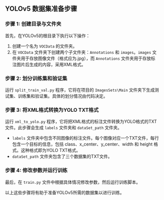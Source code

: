 ## YOLOv5 数据集准备步骤

### 步骤 1: 创建目录与文件夹

首先，在YOLOv5的根目录下执行以下操作：

1. 创建一个名为 `VOCData` 的文件夹。
2. 在 `VOCData` 文件夹下创建两个子文件夹：`Annotations` 和 `images`。`images` 文件夹用于存放图像文件（格式应为.jpg），而 `Annotations` 文件夹用于存放标注图片后生成的内容，采用XML格式。

### 步骤 2: 划分训练集和验证集

运行 `split_train_val.py` 程序，它将在项目的 `ImagesSets\Main` 文件夹下生成测试集、训练集和验证集。具体的划分情况由代码决定。

### 步骤 3: 将XML格式转换为YOLO TXT格式

运行 `xml_to_yolo.py` 程序，它将把XML格式的标注文件转换为YOLO格式的TXT文件。此步骤会生成 `labels` 文件夹和 `dataSet_path` 文件夹。

- `labels` 文件夹中包含不同图像的标注文件。每个图像对应一个TXT文件，每行包含一个目标的信息，包括 class、x_center、y_center、width 和 height 格式。这种格式即为YOLO TXT格式。
- `dataSet_path` 文件夹包含了三个数据集的TXT文件。

### 步骤 4: 修改参数并运行训练

最后，在 `train.py` 文件中根据具体情况修改参数，然后运行训练脚本。

以上这些步骤将有助于准备YOLOv5所需的数据集以进行训练。


